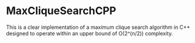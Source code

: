 # MaxCliqueSearchCPP
This is a clear implementation of a maximum clique search algorithm in C++ designed to operate within an upper bound of O(2^(n/2)) complexity.
